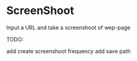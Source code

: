 # ScreenShoot
Input a URL and take a screenshoot of wep-page

TODO:

add create screenshoot frequency
add save path
